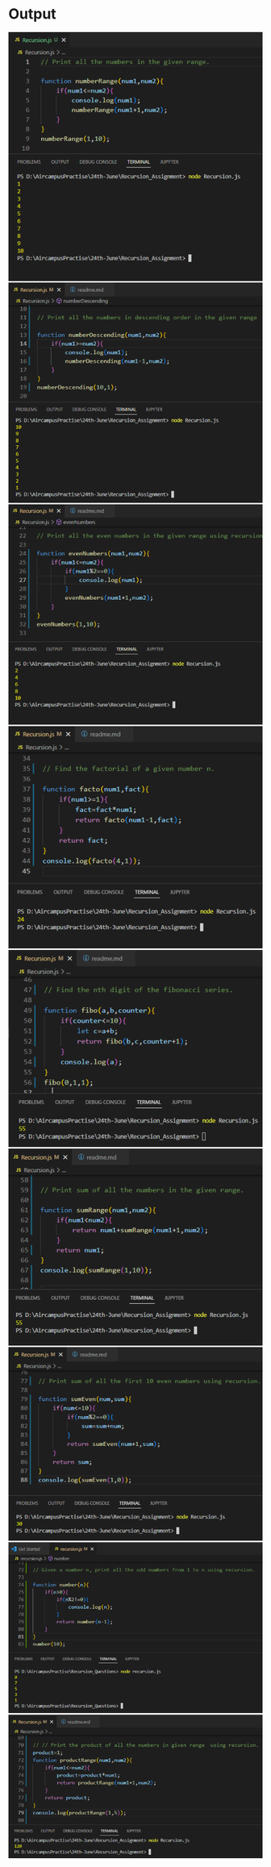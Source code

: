 <h1>Output</h1>
<img src="qst1.png" alt="output">
<img src="qst2.png" alt="output">
<img src="qst3.png" alt="output">
<img src="qst4.png" alt="output">
<img src="qst5.png" alt="output">
<img src="qst6.png" alt="output">
<img src="qst7.png" alt="output">
<img src="qst8.png" alt="output">
<img src="qst9.png" alt="output">

